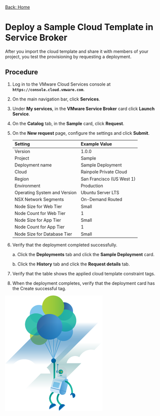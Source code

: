 [Back: Home](README.md)

# Deploy a Sample Cloud Template in Service Broker

After you import the cloud template and share it with members of your project, you test the provisioning by requesting a deployment.

## Procedure

1. Log in to the VMware Cloud Services console at **`https://console.cloud.vmware.com`**.

2. On the main navigation bar, click **Services**.

3. Under **My services**, in the **VMware Service Broker** card click **Launch Service**.

4. On the **Catalog** tab, in the **Sample** card, click **Request**.

5. On the **New request** page, configure the settings and click **Submit**.

    | Setting                       | Example Value             |
    | :-                            | :-                        |
    | Version                       | 1.0.0                     |
    | Project                       | Sample                    |
    | Deployment name               | Sample Deployment         |
    | Cloud                         | Rainpole Private Cloud    |
    | Region                        | San Francisco (US West 1) |
    | Environment                   | Production                |
    | Operating System and Version  | Ubuntu Server LTS         |
    | NSX Network Segments          | On-Demand Routed          |
    | Node Size for Web Tier        | Small                     |
    | Node Count for Web Tier       | 1                         |
    | Node Size for App Tier        | Small                     |
    | Node Count for App Tier       | 1                         |
    | Node Size for Database Tier   | Small                     |

6. Verify that the deployment completed successfully.

    a. Click the **Deployments** tab and click the **Sample Deployment** card. 

    b. Click the **History** tab and click the **Request details** tab.

7. Verify that the table shows the applied cloud template constraint tags.

8. When the deployment completes, verify that the deployment card has the Create successful tag.

![Skylar is happy!](../images/illustration-success.png)